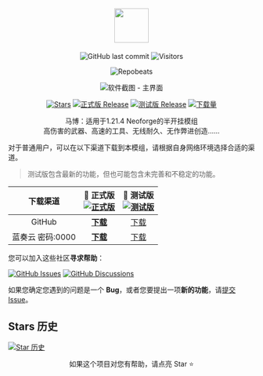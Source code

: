 <!--markdownlint-disable MD001 MD033 MD041 MD051-->
<div align="center">

# <image src="https://marb.whstu.dpdns.org/MarbFiles/marb_banner.png" height="70"/>

![GitHub last commit](https://img.shields.io/github/last-commit/whstu/marb)
![Visitors](https://api.visitorbadge.io/api/combined?path=https://github.com/whstu/marb&label=Visitors&countColor=%23263759&style=flat)

![Repobeats](https://repobeats.axiom.co/api/embed/faa7dc5f923485575cecf2ef4df6f2da8a4b8c3a.svg "Repobeats analytics image")

![软件截图 - 主界面](https://image-whstu.pages.dev/seewokillershortcut.png)


[![Stars](https://img.shields.io/github/stars/whstu/marb?label=Stars)](https://github.com/whstu/SeewoKiller)
[![正式版 Release](https://img.shields.io/github/v/release/whstu/marb?style=flat-square&color=%233fb950&label=正式版)](https://github.com/whstu/SeewoKiller/releases/latest)
[![测试版 Release](https://img.shields.io/github/v/release/whstu/marb?include_prereleases&style=flat-square&label=测试版)](https://github.com/whstu/SeewoKiller/releases/)
[![下载量](https://img.shields.io/github/downloads/whstu/marb/total?style=social&label=下载量&logo=github)](https://github.com/whstu/SeewoKiller/releases/latest)

马博：适用于1.21.4 Neoforge的半开挂模组<br/>
高伤害的武器、高速的工具、无线耐久、无作弊进创造……<br/>


</div>

对于普通用户，可以在以下渠道下载到本模组，请根据自身网络环境选择合适的渠道。

> 测试版包含最新的功能，但也可能包含未完善和不稳定的功能。

|   下载渠道    | **🚀 正式版**<br/>[![正式版](https://img.shields.io/github/v/release/whstu/marb?style=flat-square&color=%233fb950&label=)](https://github.com/whstu/marb/releases/latest) |             🚧 测试版<br/>[![测试版](https://img.shields.io/github/v/release/whstu/marb?include_prereleases&style=flat-square&label=)](https://github.com/whstu/marb/releases/)              |
|:-:|:-:|:-:|
|GitHub|[**下载**](https://github.com/whstu/marb/latest)|[下载](https://github.com/whstu/marb/releases)|
|蓝奏云 密码:0000|[**下载**](https://whstu.lanzouq.com/b00jehgaxg)|[下载](https://whstu.lanzouq.com/b00jehgaxg)|

您可以加入这些社区**寻求帮助**：

[![GitHub Issues](https://img.shields.io/github/issues-search/whstu/marb?query=is%3Aopen&style=flat-square&logo=github&label=Issues&color=%233fb950)](https://github.com/whstu/marb/issues)
[![GitHub Discussions](https://img.shields.io/github/discussions/whstu/marb?style=flat-square&logo=Github&label=Discussions)](https://github.com/whstu/marb/discussions)

如果您确定您遇到的问题是一个 **Bug**，或者您要提出一项**新的功能**，请[提交 Issue](https://github.com/whstu/marb/issues/new/choose)。

## Stars 历史

[![Star 历史](https://starchart.cc/whstu/marb.svg?variant=adaptive)](https://starchart.cc/whstu/marb)

<div align="center">

如果这个项目对您有帮助，请点亮 Star ⭐

</div>